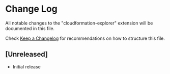# Change Log

All notable changes to the "cloudformation-explorer" extension will be documented in this file.

Check [Keep a Changelog](http://keepachangelog.com/) for recommendations on how to structure this file.

## [Unreleased]

- Initial release
